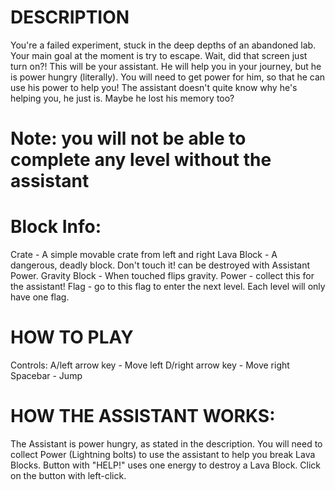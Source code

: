 # DESCRIPTION

You're a failed experiment, stuck in the deep depths of an abandoned lab. Your main goal at the moment is try to escape. Wait, did that screen just turn on?!
This will be your assistant. He will help you in your journey, but he is power hungry (literally). You will need to get power for him, so that he can use his power to help you!
The assistant doesn't quite know why he's helping you, he just is. Maybe he lost his memory too?

# Note: you will not be able to complete any level without the assistant

# Block Info:
Crate - A simple movable crate from left and right
Lava Block - A dangerous, deadly block. Don't touch it! can be destroyed with Assistant Power.
Gravity Block - When touched flips gravity. 
Power - collect this for the assistant!
Flag - go to this flag to enter the next level. Each level will only have one flag.

# HOW TO PLAY
Controls:
A/left arrow key - Move left
D/right arrow key - Move right
Spacebar - Jump

# HOW THE ASSISTANT WORKS:
The Assistant is power hungry, as stated in the description. You will need to collect Power (Lightning bolts) to use the assistant to help you break Lava Blocks.
Button with "HELP!" uses one energy to destroy a Lava Block.
Click on the button with left-click.
